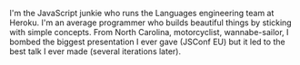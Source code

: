 I'm the JavaScript junkie who runs the Languages engineering team at Heroku. I'm an average programmer who builds beautiful things by sticking with simple concepts. From North Carolina, motorcyclist, wannabe-sailor, I bombed the biggest presentation I ever gave (JSConf EU) but it led to the best talk I ever made (several iterations later).